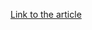 [Link to the article](https://www.akamai.com/blog/security-research/sophisticated-phishing-campaign-targeting-hospitality)
